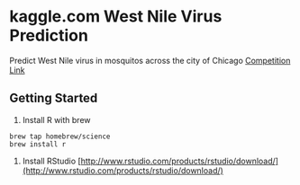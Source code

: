 # kaggle.com West Nile Virus Prediction
Predict West Nile virus in mosquitos across the city of Chicago [Competition Link](http://www.kaggle.com/c/predict-west-nile-virus)

## Getting Started
1. Install R with brew

  ```shell
  brew tap homebrew/science
  brew install r
  ```
1. Install RStudio
  [http://www.rstudio.com/products/rstudio/download/](http://www.rstudio.com/products/rstudio/download/)
